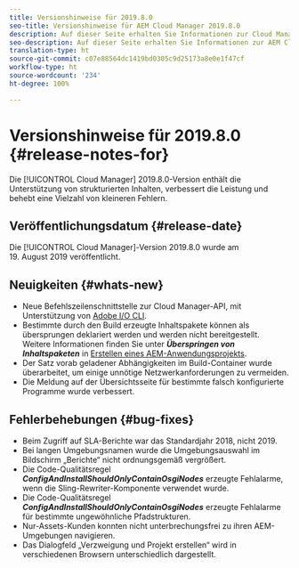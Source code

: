 ```yaml
---
title: Versionshinweise für 2019.8.0
seo-title: Versionshinweise für AEM Cloud Manager 2019.8.0
description: Auf dieser Seite erhalten Sie Informationen zur Cloud Manager-Version 2019.8.0.
seo-description: Auf dieser Seite erhalten Sie Informationen zur AEM Cloud Manager-Version 2019.8.0.
translation-type: ht
source-git-commit: c07e88564dc1419bd0305c9d25173a8e0e1f47cf
workflow-type: ht
source-wordcount: '234'
ht-degree: 100%

---
```


# Versionshinweise für 2019.8.0 {#release-notes-for}

Die [!UICONTROL Cloud Manager] 2019.8.0-Version enthält die Unterstützung von strukturierten Inhalten, verbessert die Leistung und behebt eine Vielzahl von kleineren Fehlern.

## Veröffentlichungsdatum {#release-date}

Die [!UICONTROL Cloud Manager]-Version 2019.8.0 wurde am 19. August 2019 veröffentlicht.

## Neuigkeiten {#whats-new}

* Neue Befehlszeilenschnittstelle zur Cloud Manager-API, mit Unterstützung von [Adobe I/O CLI](https://github.com/adobe/aio-cli-plugin-cloudmanager).
* Bestimmte durch den Build erzeugte Inhaltspakete können als übersprungen deklariert werden und werden nicht bereitgestellt. Weitere Informationen finden Sie unter ***Überspringen von Inhaltspaketen*** in [Erstellen eines AEM-Anwendungsprojekts](/help/using/create-an-application-project.md).
* Der Satz vorab geladener Abhängigkeiten im Build-Container wurde überarbeitet, um einige unnötige Netzwerkanforderungen zu vermeiden.
* Die Meldung auf der Übersichtsseite für bestimmte falsch konfigurierte Programme wurde verbessert.

## Fehlerbehebungen {#bug-fixes}

* Beim Zugriff auf SLA-Berichte war das Standardjahr 2018, nicht 2019.
* Bei langen Umgebungsnamen wurde die Umgebungsauswahl im Bildschirm „Berichte“ nicht ordnungsgemäß vergrößert.
* Die Code-Qualitätsregel ***ConfigAndInstallShouldOnlyContainOsgiNodes*** erzeugte Fehlalarme, wenn die Sling-Rewriter-Komponente verwendet wurde.
* Die Code-Qualitätsregel ***ConfigAndInstallShouldOnlyContainOsgiNodes*** erzeugte Fehlalarme für bestimmte ungewöhnliche Pfadstrukturen.
* Nur-Assets-Kunden konnten nicht unterbrechungsfrei zu ihren AEM-Umgebungen navigieren.
* Das Dialogfeld „Verzweigung und Projekt erstellen“ wird in verschiedenen Browsern unterschiedlich dargestellt.
